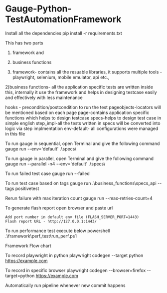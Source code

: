 # Gauge-Python-TestAutomationFramework

Install all the dependencies
pip install -r requirements.txt

This has two parts
1) framework and 
2) business functions

1) framework- contains all the resuable libraries, it supports multiple tools -playwright, selenium, mobile emulator, api etc.,

2)business functions- all the application specific tests are written inside this, internally it use the framework and helps in designing testcase easily and effectively with less maintenance

hooks - precondition/postcondition to run the test
pageobjects-locators will be mentioned based on each page
page-contains application specific functions which helps to design testcase
specs-helps to design test case in simple english
step_impl-all the tests written in specs will be converted into logic via step implmentation
env-default- all configurations were managed in this file
             

To run gauge in sequential, open Terminal and give the following command
gauge run  --env='default' .\specs\

To run gauge in parallel, open Terminal and give the following command
gauge run --parallel -n4 --env='default' .\specs\

To run failed test case
gauge run --failed

To run test case based on tags
gauge run .\business_functions\specs_api --tags positivetest

Rerun failure with max iteration count
gauge run --max-retries-count=4

To generate flash report open browser and paste url

    Add port number in default env file (FLASH_SERVER_PORT=1443)
    Flash report URL - http://127.0.0.1:1443/

To run performance test execute below powershell
 .\framework\perf_test\run_perf.ps1


Framework Flow chart

To record playwright in python
playwright codegen --target python https://example.com

To record in specific browser
playwright codegen --browser=firefox --target=python https://example.com

Automatically run pipeline whenever new commit happens

